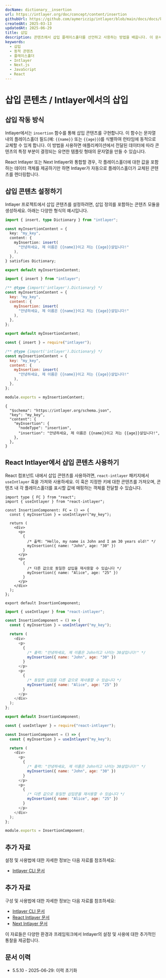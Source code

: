 ```yaml
---
docName: dictionary__insertion
url: https://intlayer.org/doc/concept/content/insertion
githubUrl: https://github.com/aymericzip/intlayer/blob/main/docs/docs/ko/dictionary/insertion.md
createdAt: 2025-03-13
updatedAt: 2025-06-29
title: 삽입
description: 콘텐츠에서 삽입 플레이스홀더를 선언하고 사용하는 방법을 배웁니다. 이 문서는 미리 정의된 콘텐츠 구조 내에 값을 동적으로 삽입하는 단계를 안내합니다.
keywords:
  - 삽입
  - 동적 콘텐츠
  - 플레이스홀더
  - Intlayer
  - Next.js
  - JavaScript
  - React
---
```


# 삽입 콘텐츠 / Intlayer에서의 삽입

## 삽입 작동 방식

Intlayer에서는 `insertion` 함수를 통해 삽입 콘텐츠를 구현합니다. 이 함수는 문자열 내의 플레이스홀더 필드(예: `{{name}}` 또는 `{{age}}`)를 식별하여 런타임에 동적으로 교체할 수 있게 합니다. 이 방법을 사용하면 애플리케이션에서 전달된 데이터에 따라 콘텐츠의 특정 부분이 결정되는 유연한 템플릿 형태의 문자열을 만들 수 있습니다.

React Intlayer 또는 Next Intlayer와 통합할 경우, 각 플레이스홀더에 대한 값을 포함하는 데이터 객체를 제공하기만 하면 Intlayer가 자동으로 플레이스홀더가 교체된 콘텐츠를 렌더링합니다.

## 삽입 콘텐츠 설정하기

Intlayer 프로젝트에서 삽입 콘텐츠를 설정하려면, 삽입 정의를 포함하는 콘텐츠 모듈을 생성하세요. 아래는 다양한 형식의 예시입니다.

```typescript fileName="**/*.content.ts" contentDeclarationFormat="typescript"
import { insert, type Dictionary } from "intlayer";

const myInsertionContent = {
  key: "my_key",
  content: {
    myInsertion: insert(
      "안녕하세요, 제 이름은 {{name}}이고 저는 {{age}}살입니다!"
    ),
  },
} satisfies Dictionary;

export default myInsertionContent;
```

```javascript fileName="**/*.content.mjs" contentDeclarationFormat="esm"
import { insert } from "intlayer";

/** @type {import('intlayer').Dictionary} */
const myInsertionContent = {
  key: "my_key",
  content: {
    myInsertion: insert(
      "안녕하세요, 제 이름은 {{name}}이고 저는 {{age}}살입니다!"
    ),
  },
};

export default myInsertionContent;
```

```javascript fileName="**/*.content.cjs" contentDeclarationFormat="commonjs"
const { insert } = require("intlayer");

/** @type {import('intlayer').Dictionary} */
const myInsertionContent = {
  key: "my_key",
  content: {
    myInsertion: insert(
      "안녕하세요, 제 이름은 {{name}}이고 저는 {{age}}살입니다!"
    ),
  },
};

module.exports = myInsertionContent;
```

```json5 fileName="**/*.content.json" contentDeclarationFormat="json"
{
  "$schema": "https://intlayer.org/schema.json",
  "key": "my_key",
  "content": {
    "myInsertion": {
      "nodeType": "insertion",
      "insertion": "안녕하세요, 제 이름은 {{name}}이고 저는 {{age}}살입니다!",
    },
  },
}
```

## React Intlayer에서 삽입 콘텐츠 사용하기

React 컴포넌트 내에서 삽입 콘텐츠를 사용하려면, `react-intlayer` 패키지에서 `useIntlayer` 훅을 가져와 사용하세요. 이 훅은 지정한 키에 대한 콘텐츠를 가져오며, 콘텐츠 내 각 플레이스홀더를 표시할 값에 매핑하는 객체를 전달할 수 있습니다.

```tsx fileName="**/*.tsx" codeFormat="typescript"
import type { FC } from "react";
import { useIntlayer } from "react-intlayer";

const InsertionComponent: FC = () => {
  const { myInsertion } = useIntlayer("my_key");

  return (
    <div>
      <p>
        {
          /* 출력: "Hello, my name is John and I am 30 years old!" */
          myInsertion({ name: "John", age: "30" })
        }
      </p>
      <p>
        {
          /* 다른 값으로 동일한 삽입을 재사용할 수 있습니다 */
          myInsertion({ name: "Alice", age: "25" })
        }
      </p>
    </div>
  );
};

export default InsertionComponent;
```

```javascript fileName="**/*.mjx" codeFormat="esm"
import { useIntlayer } from "react-intlayer";

const InsertionComponent = () => {
  const { myInsertion } = useIntlayer("my_key");

  return (
    <div>
      <p>
        {
          /* 출력: "안녕하세요, 제 이름은 John이고 나이는 30살입니다!" */
          myInsertion({ name: "John", age: "30" })
        }
      </p>
      <p>
        {
          /* 동일한 삽입을 다른 값으로 재사용할 수 있습니다 */
          myInsertion({ name: "Alice", age: "25" })
        }
      </p>
    </div>
  );
};

export default InsertionComponent;
```

```javascript fileName="**/*.cjs" codeFormat="commonjs"
const { useIntlayer } = require("react-intlayer");

const InsertionComponent = () => {
  const { myInsertion } = useIntlayer("my_key");

  return (
    <div>
      <p>
        {
          /* 출력: "안녕하세요, 제 이름은 John이고 나이는 30살입니다!" */
          myInsertion({ name: "John", age: "30" })
        }
      </p>
      <p>
        {
          /* 다른 값으로 동일한 삽입문을 재사용할 수 있습니다 */
          myInsertion({ name: "Alice", age: "25" })
        }
      </p>
    </div>
  );
};

module.exports = InsertionComponent;
```

## 추가 자료

설정 및 사용법에 대한 자세한 정보는 다음 자료를 참조하세요:

- [Intlayer CLI 문서](https://github.com/aymericzip/intlayer/blob/main/docs/docs/ko/intlayer_cli.md)

## 추가 자료

구성 및 사용법에 대한 자세한 정보는 다음 자료를 참조하세요:

- [Intlayer CLI 문서](https://github.com/aymericzip/intlayer/blob/main/docs/docs/ko/intlayer_cli.md)
- [React Intlayer 문서](https://github.com/aymericzip/intlayer/blob/main/docs/docs/ko/intlayer_with_create_react_app.md)
- [Next Intlayer 문서](https://github.com/aymericzip/intlayer/blob/main/docs/docs/ko/intlayer_with_nextjs_15.md)

이 자료들은 다양한 환경과 프레임워크에서 Intlayer의 설정 및 사용에 대한 추가적인 통찰을 제공합니다.

## 문서 이력

- 5.5.10 - 2025-06-29: 이력 초기화
